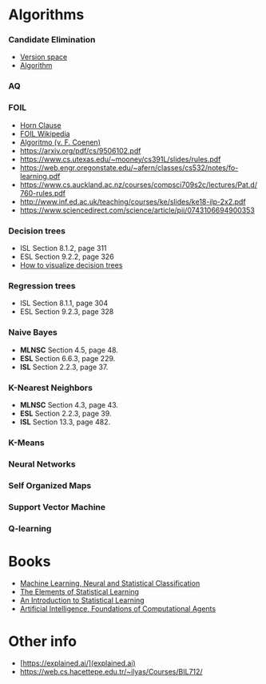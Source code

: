 # Algorithms

### Candidate Elimination

- [Version space](https://artint.info/html/ArtInt_192.html)
- [Algorithm](https://artint.info/html/ArtInt_193.html)

### AQ

### FOIL

- [Horn Clause](https://en.wikipedia.org/wiki/Horn_clause)
- [FOIL Wikipedia](https://en.wikipedia.org/wiki/First-order_inductive_learner)
- [Algoritmo (v. F. Coenen)](http://cgi.csc.liv.ac.uk/~frans/KDD/Software/FOIL_PRM_CPAR/foil.html)
- https://arxiv.org/pdf/cs/9506102.pdf
- https://www.cs.utexas.edu/~mooney/cs391L/slides/rules.pdf
- https://web.engr.oregonstate.edu/~afern/classes/cs532/notes/fo-learning.pdf
- https://www.cs.auckland.ac.nz/courses/compsci709s2c/lectures/Pat.d/760-rules.pdf
- http://www.inf.ed.ac.uk/teaching/courses/ke/slides/ke18-ilp-2x2.pdf
- https://www.sciencedirect.com/science/article/pii/0743106694900353

### Decision trees

- ISL Section 8.1.2, page 311
- ESL Section 9.2.2, page 326
- [How to visualize decision trees](https://explained.ai/decision-tree-viz/index.html)

### Regression trees

- ISL Section 8.1.1, page 304
- ESL Section 9.2.3, page 328

### Naive Bayes

- **MLNSC** Section 4.5, page 48.
- **ESL** Section 6.6.3, page 229.
- **ISL** Section 2.2.3, page 37.

### K-Nearest Neighbors

- **MLNSC** Section 4.3, page 43.
- **ESL** Section 2.2.3, page 39.
- **ISL** Section 13.3, page 482.

### K-Means

### Neural Networks

### Self Organized Maps

### Support Vector Machine

### Q-learning



# Books

- [Machine Learning, Neural and Statistical Classification](http://www1.maths.leeds.ac.uk/~charles/statlog/whole.pdf) 
- [The Elements of Statistical Learning](http://web.stanford.edu/~hastie/ElemStatLearn/) 
- [An Introduction to Statistical Learning](http://www-bcf.usc.edu/~gareth/ISL/) 
- [Artificial Intelligence, Foundations of Computational Agents](https://artint.info/2e/html/ArtInt2e.html)

# Other info
- [https://explained.ai/](explained.ai)
- https://web.cs.hacettepe.edu.tr/~ilyas/Courses/BIL712/


